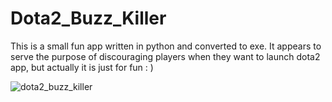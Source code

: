 # Dota2_Buzz_Killer
This is a small fun app written in python and converted to exe. It appears to serve the purpose of discouraging players when they want to launch dota2 app, but actually it is just for fun : )

![dota2_buzz_killer](https://user-images.githubusercontent.com/10113452/154717200-92329ffc-5a0d-483d-bf6f-e39ac53f0370.png)
